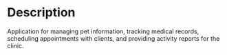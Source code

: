 # Description
Application for managing pet information, tracking medical records, scheduling appointments with clients, and providing activity reports for the clinic.

